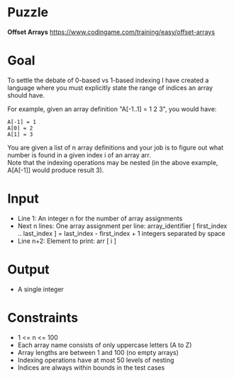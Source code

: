 # Puzzle
**Offset Arrays** https://www.codingame.com/training/easy/offset-arrays

# Goal
To settle the debate of 0-based vs 1-based indexing I have created a language where you must explicitly state the range of indices an array should have.

For example, given an array definition "A[-1..1] = 1 2 3", you would have:
```
A[-1] = 1
A[0] = 2
A[1] = 3
```

You are given a list of n array definitions and your job is to figure out what number is found in a given index i of an array arr.  
Note that the indexing operations may be nested (in the above example, A[A[-1]] would produce result 3).  

# Input
* Line 1: An integer n for the number of array assignments
* Next n lines: One array assignment per line: array_identifier [ first_index .. last_index ] = last_index - first_index + 1 integers separated by space
* Line n+2: Element to print: arr [ i ]

# Output
* A single integer

# Constraints
* 1 <= n <= 100
* Each array name consists of only uppercase letters (A to Z)
* Array lengths are between 1 and 100 (no empty arrays)
* Indexing operations have at most 50 levels of nesting
* Indices are always within bounds in the test cases
